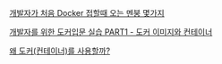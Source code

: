 [개발자가 처음 Docker 접할때 오는 멘붕 몇가지](https://www.popit.kr/%EA%B0%9C%EB%B0%9C%EC%9E%90%EA%B0%80-%EC%B2%98%EC%9D%8C-docker-%EC%A0%91%ED%95%A0%EB%95%8C-%EC%98%A4%EB%8A%94-%EB%A9%98%EB%B6%95-%EB%AA%87%EA%B0%80%EC%A7%80/)


[개발자를 위한 도커입문 실습 PART1 - 도커 이미지와 컨테이너](https://www.reimaginer.me/entry/docker-hands-on-part1)

[왜 도커(컨테이너)를 사용할까?](https://www.44bits.io/ko/post/why-should-i-use-docker-container)
